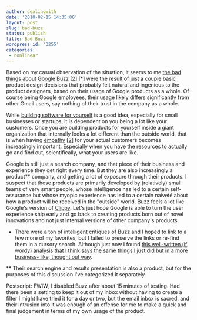 ```yaml
---
author: dealingwith
date: '2010-02-15 14:35:00'
layout: post
slug: bad-buzz
status: publish
title: Bad Buzz
wordpress_id: '3255'
categories:
 - nonlinear
---
```


Based on my casual observation of the situation, it seems to me [the bad
things about Google Buzz][1] [[2][2]] [*] were the result of just a couple
basic product design decisions that probably felt natural and ingenious to the
product designers, based on their usage of Google products as a whole. Of
course being Google employees, their usage likely differs significantly from
other Gmail users, say nothing of their trust in the company as a whole.


While [building software for yourself][3] is a good idea, especially for small
businesses or startups, it is dependent on you being a lot like your
customers. Once you are building products for yourself inside a giant
organization that internally looks a lot different than the outside world,
that is when having [empathy][4] [[2][5]] for your actual customers becomes
increasingly important. Especially when you have the resources to actually go
and find out, scientifically, what your users are like.


Google is still just a search company, and that piece of their business and
experience they get right every time. But they are also increasingly a
product** company, and getting a lot of exposure through their products. I
suspect that these products are primarily developed by (relatively) small
teams of very smart people, whose intelligence has led to a certain self-
assurance but whose myopic experience has led to a certain naiveté about how a
product will be received in the "outside" world. Buzz feels a lot like
Google's version of [Clippy][6]. Let's just hope Google is able to turn the
user experience ship early and go back to creating products born out of novel
innovations and not just internal versions of other company's products.


* There were a ton of intelligent critiques of Buzz and I hoped to link to a
few more of my favorites, but I failed to preserve the links or re-find them
in a cursory search. Although just now I found [this well-written (if wordy)
analysis that I think says the same things I just did but in a more business-
like, thought out way][7].


** Their search engine and results presentation is also a product, but for the
purposes of this discussion I've categorized it separately.


Postscript: FWIW, I disabled Buzz after about 15 minutes of testing. Had there
been a setting to keep it out of my inbox without having to create a filter I
might have tried it for a day or two, but the email inbox is sacred, and their
intrusion into it was enough of an offense for me to make a quick and final
judgement in terms of my own usage of the product.

   [1]: http://www.nytimes.com/2010/02/15/technology/internet/15google.html

   [2]: http://ilovebenbrown.com/post/382112393/waiting-for-the-google-buzz-privacy-outcry

   [3]: http://gettingreal.37signals.com/ch02_Whats_Your_Problem.php

   [4]: http://www.poetpainter.com/thoughts/article/what-a-designer-does-part-i

   [5]: http://www.peterme.com/archives/000085.html

   [6]: http://en.wikipedia.org/wiki/Office_Assistant

   [7]: http://counternotions.com/2010/02/15/buzzback/ ('What Google is missing, in other words, is strategic design.')

   

